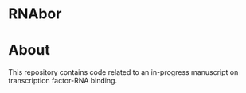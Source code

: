 # RNAbor

# About

This repository contains code related to an in-progress manuscript on transcription factor-RNA binding.
